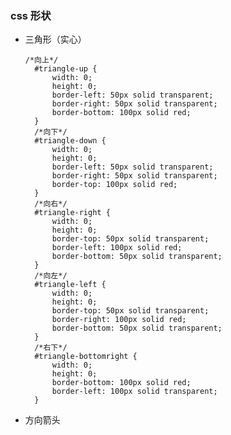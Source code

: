 ### css 形状 ###

* 三角形（实心）

      /*向上*/
		#triangle-up {
		    width: 0;
		    height: 0;
		    border-left: 50px solid transparent;
		    border-right: 50px solid transparent;
		    border-bottom: 100px solid red;
		}
		/*向下*/
		#triangle-down {
		    width: 0;
		    height: 0;
		    border-left: 50px solid transparent;
		    border-right: 50px solid transparent;
		    border-top: 100px solid red;
		}
		/*向右*/
		#triangle-right {
		    width: 0;
		    height: 0;
		    border-top: 50px solid transparent;
		    border-left: 100px solid red;
		    border-bottom: 50px solid transparent;
		}
		/*向左*/
		#triangle-left {
		    width: 0;
		    height: 0;
		    border-top: 50px solid transparent;
		    border-right: 100px solid red;
		    border-bottom: 50px solid transparent;
		}
		/*右下*/
		#triangle-bottomright {
		    width: 0;
		    height: 0;
		    border-bottom: 100px solid red;
		    border-left: 100px solid transparent;
		}

* 方向箭头
    
      
